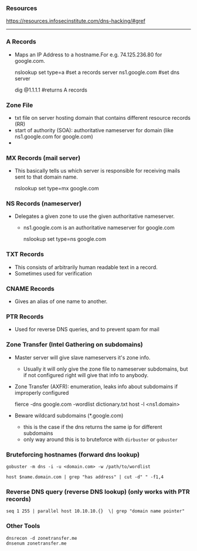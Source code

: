 ### Resources
https://resources.infosecinstitute.com/dns-hacking/#gref

***
### A Records
* Maps an IP Address to a hostname.For e.g. 74.125.236.80 for google.com.
  
  
    nslookup
    set type=a             #set a records
    server ns1.google.com  #set dns server
    
    dig @1.1.1.1 <domain>  #returns A records

### Zone File
* txt file on server hosting domain that contains different resource records (RR)
* start of authority (SOA): authoritative nameserver for domain (like ns1.google.com for google.com)
* 

### MX Records (mail server)
* This basically tells us which server is responsible for receiving mails sent to that domain name.
  
  
    nslookup
    set type=mx
    google.com
    
### NS Records (nameserver)
* Delegates a given zone to use the given authoritative nameserver. 
  * ns1.google.com is an authoritative nameserver for google.com
  
  
    nslookup
    set type=ns
    google.com 


### TXT Records
* This consists of arbitrarily human readable text in a record.
* Sometimes used for verification

### CNAME Records
* Gives an alias of one name to another.

### PTR Records
* Used for reverse DNS queries, and to prevent spam for mail

### Zone Transfer (Intel Gathering on subdomains)
* Master server will give slave nameservers it's zone info. 
  * Usually it will only give the zone file to nameserver subdomains, but if not configured right will give that info to anybody.
* Zone Transfer (AXFR): enumeration, leaks info about subdomains if improperly configured


    fierce -dns google.com -wordlist dictionary.txt
    host -l <domain> <ns1.domain>

* Beware wildcard subdomains (*.google.com)
  * this is the case if the dns returns the same ip for different subdomains
  * only way around this is to bruteforce with `dirbuster` or `gobuster`

### Bruteforcing hostnames  (forward dns lookup)

    gobuster -m dns -i -u <domain.com> -w /path/to/wordlist
    
    host $name.domain.com | grep "has address" | cut -d" " -f1,4

### Reverse DNS query (reverse DNS lookup) (only works with PTR records)

    seq 1 255 | parallel host 10.10.10.{}  \| grep "domain name pointer"
    
### Other Tools
    
    dnsrecon -d zonetransfer.me 
    dnsenum zonetransfer.me

